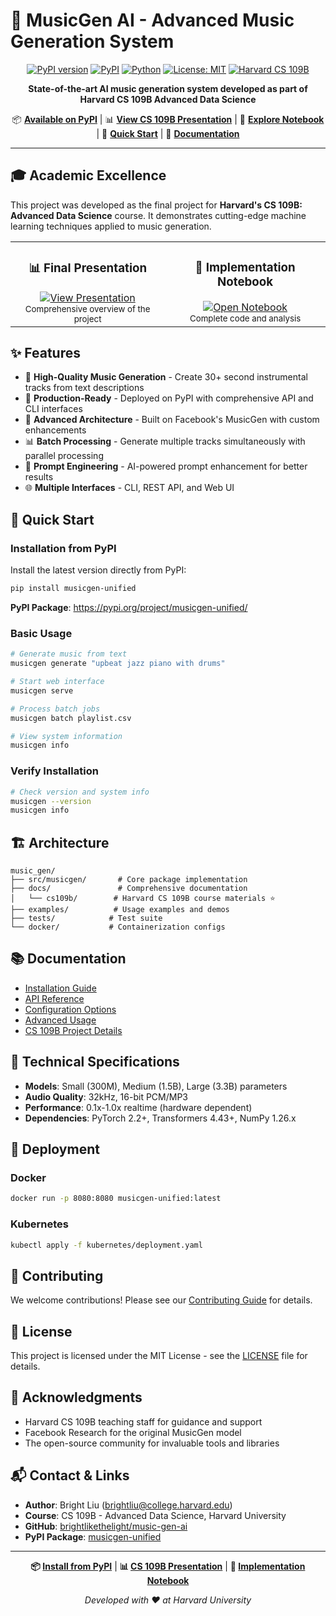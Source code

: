 # 🎵 MusicGen AI - Advanced Music Generation System

<div align="center">
  
[![PyPI version](https://badge.fury.io/py/musicgen-unified.svg)](https://badge.fury.io/py/musicgen-unified)
[![PyPI](https://img.shields.io/pypi/v/musicgen-unified.svg)](https://pypi.org/project/musicgen-unified/)
[![Python](https://img.shields.io/badge/python-3.10+-blue.svg)](https://www.python.org/downloads/)
[![License: MIT](https://img.shields.io/badge/License-MIT-yellow.svg)](https://opensource.org/licenses/MIT)
[![Harvard CS 109B](https://img.shields.io/badge/Harvard-CS%20109B-crimson.svg)](docs/cs109b/)

**State-of-the-art AI music generation system developed as part of Harvard CS 109B Advanced Data Science**

📦 **[Available on PyPI](https://pypi.org/project/musicgen-unified/)** | 📊 **[View CS 109B Presentation](docs/cs109b/CS_109B_Final_Presentation.pdf)** | 📓 **[Explore Notebook](docs/cs109b/CS_109B_Final_Notebook.ipynb)** | 🚀 **[Quick Start](#quick-start)** | 📖 **[Documentation](docs/)**

</div>

---

## 🎓 Academic Excellence

This project was developed as the final project for **Harvard's CS 109B: Advanced Data Science** course. It demonstrates cutting-edge machine learning techniques applied to music generation.

<div align="center">
  <table>
    <tr>
      <td align="center">
        <h3>📊 Final Presentation</h3>
        <a href="docs/cs109b/CS_109B_Final_Presentation.pdf">
          <img src="https://img.shields.io/badge/View-Presentation-red.svg?style=for-the-badge" alt="View Presentation">
        </a>
        <br><sub>Comprehensive overview of the project</sub>
      </td>
      <td align="center">
        <h3>📓 Implementation Notebook</h3>
        <a href="docs/cs109b/CS_109B_Final_Notebook.ipynb">
          <img src="https://img.shields.io/badge/Open-Notebook-orange.svg?style=for-the-badge" alt="Open Notebook">
        </a>
        <br><sub>Complete code and analysis</sub>
      </td>
    </tr>
  </table>
</div>

## ✨ Features

- 🎵 **High-Quality Music Generation** - Create 30+ second instrumental tracks from text descriptions
- 🚀 **Production-Ready** - Deployed on PyPI with comprehensive API and CLI interfaces
- 🔧 **Advanced Architecture** - Built on Facebook's MusicGen with custom enhancements
- 📊 **Batch Processing** - Generate multiple tracks simultaneously with parallel processing
- 🎯 **Prompt Engineering** - AI-powered prompt enhancement for better results
- 🌐 **Multiple Interfaces** - CLI, REST API, and Web UI

## 🚀 Quick Start

### Installation from PyPI

Install the latest version directly from PyPI:

```bash
pip install musicgen-unified
```

**PyPI Package**: https://pypi.org/project/musicgen-unified/

### Basic Usage

```bash
# Generate music from text
musicgen generate "upbeat jazz piano with drums"

# Start web interface
musicgen serve

# Process batch jobs
musicgen batch playlist.csv

# View system information
musicgen info
```

### Verify Installation

```bash
# Check version and system info
musicgen --version
musicgen info
```

## 🏗️ Architecture

```
music_gen/
├── src/musicgen/       # Core package implementation
├── docs/               # Comprehensive documentation
│   └── cs109b/        # Harvard CS 109B course materials ⭐
├── examples/          # Usage examples and demos
├── tests/            # Test suite
└── docker/           # Containerization configs
```

## 📚 Documentation

- [Installation Guide](docs/installation.md)
- [API Reference](docs/api/)
- [Configuration Options](docs/configuration.md)
- [Advanced Usage](docs/advanced.md)
- [CS 109B Project Details](docs/cs109b/)

## 🧪 Technical Specifications

- **Models**: Small (300M), Medium (1.5B), Large (3.3B) parameters
- **Audio Quality**: 32kHz, 16-bit PCM/MP3
- **Performance**: 0.1x-1.0x realtime (hardware dependent)
- **Dependencies**: PyTorch 2.2+, Transformers 4.43+, NumPy 1.26.x

## 🚀 Deployment

### Docker

```bash
docker run -p 8080:8080 musicgen-unified:latest
```

### Kubernetes

```bash
kubectl apply -f kubernetes/deployment.yaml
```

## 🤝 Contributing

We welcome contributions! Please see our [Contributing Guide](CONTRIBUTING.md) for details.

## 📄 License

This project is licensed under the MIT License - see the [LICENSE](LICENSE) file for details.

## 🙏 Acknowledgments

- Harvard CS 109B teaching staff for guidance and support
- Facebook Research for the original MusicGen model
- The open-source community for invaluable tools and libraries

## 📬 Contact & Links

- **Author**: Bright Liu (brightliu@college.harvard.edu)
- **Course**: CS 109B - Advanced Data Science, Harvard University
- **GitHub**: [brightlikethelight/music-gen-ai](https://github.com/brightlikethelight/music-gen-ai)
- **PyPI Package**: [musicgen-unified](https://pypi.org/project/musicgen-unified/)

---

<div align="center">
  <p>
    <strong>📦 <a href="https://pypi.org/project/musicgen-unified/">Install from PyPI</a></strong> | 
    <strong>📊 <a href="docs/cs109b/CS_109B_Final_Presentation.pdf">CS 109B Presentation</a></strong> | 
    <strong>📓 <a href="docs/cs109b/CS_109B_Final_Notebook.ipynb">Implementation Notebook</a></strong>
  </p>
  <i>Developed with ❤️ at Harvard University</i>
</div>
